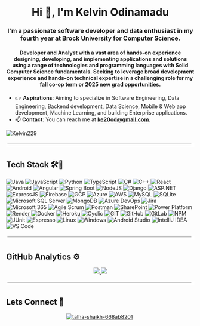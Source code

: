 <h1 align="center">Hi 🙂, I'm Kelvin Odinamadu</h1>
<h3 align="center">I'm a passionate software developer and data enthusiast in my fourth year at Brock University for Computer Science.</h3>

<h4 align="center">Developer and Analyst with a vast area of hands-on experience designing, developing, and implementing applications and solutions using a range of technologies and programming languages with Solid Computer Science fundamentals. Seeking to leverage broad development experience and hands-on technical expertise in a challenging role for my fall co-op term or 2025 new grad opportunities.</h4>

- 👉 **Aspirations**: Aiming to specialize in Software Engineering, Data Engineering, Backend development, Data Science, Mobile & Web app development, Machine Learning, and building Enterprise applications.
- 📫 **Contact**: You can reach me at **ke20od@gmail.com**.

<p align="left"> <img src="https://komarev.com/ghpvc/?username=Kelvin229&label=Profile%20views&color=0e75b6&style=flat" alt="Kelvin229" /> </p>


<img src="https://github.com/KKhushhalR2405/Bio/blob/master/border.gif" width="1100px" height="10px"></h2>

<h2 align="left">Tech Stack 🛠️🚀</h2>


![Java](https://img.shields.io/badge/-Java-000000?style=flat&logo=java&logoColor=white&labelColor=ED8B00)
![JavaScript](https://img.shields.io/badge/-JavaScript-000000?style=flat&logo=javascript&logoColor=F7DF1E)
![Python](https://img.shields.io/badge/-Python-000000?style=flat&logo=python&logoColor=white&labelColor=3776AB)
![TypeScript](https://img.shields.io/badge/-TypeScript-000000?style=flat&logo=typescript&logoColor=white&labelColor=007ACC)
![C#](https://img.shields.io/badge/-C%23-000000?style=flat&logo=c-sharp&logoColor=white&labelColor=239120)
![C++](https://img.shields.io/badge/-C++-000000?style=flat&logo=c%2B%2B&logoColor=white&labelColor=00599C)
![React](https://img.shields.io/badge/-React-000000?style=flat&logo=react)
![Android](https://img.shields.io/badge/-Android-000000?style=flat&logo=android&logoColor=white&labelColor=3DDC84)
![Angular](https://img.shields.io/badge/-Angular-000000?style=flat&logo=angular&logoColor=white&labelColor=DD0031)
![Spring Boot](https://img.shields.io/badge/-Spring_Boot-000000?style=flat&logo=spring-boot&logoColor=white&labelColor=F2F4F9)
![NodeJS](https://img.shields.io/badge/-Nodejs-000000?style=flat&logo=Node.js)
![Django](https://img.shields.io/badge/-Django-000000?style=flat&logo=django&logoColor=white&labelColor=092E20)
![ASP.NET](https://img.shields.io/badge/-ASP.NET-000000?style=flat&logo=dotnet&logoColor=white&labelColor=512BD4)
![ExpressJS](https://img.shields.io/badge/-express.js-000000?style=flat&logo=express&logoColor=61DAFB)
![Firebase](https://img.shields.io/badge/-Firebase-000000?style=flat&logo=firebase&logoColor=white&labelColor=039BE5)
![GCP](https://img.shields.io/badge/-Google_Cloud-000000?style=flat&logo=google-cloud&logoColor=white&labelColor=4285F4)
![Azure](https://img.shields.io/badge/-Azure-000000?style=flat&logo=microsoftazure&logoColor=white&labelColor=0072C6)
![AWS](https://img.shields.io/badge/-AWS-000000?style=flat&logo=awsamplify&logoColor=white&labelColor=FF9900)
![MySQL](https://img.shields.io/badge/-MySQL-000000?style=flat&logo=mysql&labelColor=ffffff)
![SQLite](https://img.shields.io/badge/-SQLite-000000?style=flat&logo=sqlite&logoColor=white&labelColor=07405e)
![Microsoft SQL Server](https://img.shields.io/badge/-Microsoft%20SQL%20Server-000000?style=flat&logo=microsoft%20sql%20server&logoColor=white&labelColor=CC2927)
![MongoDB](https://img.shields.io/badge/-MongoDB-000000?style=flat&logo=mongodb&labelColor=ffffff)
![Azure DevOps](https://img.shields.io/badge/-Azure_DevOps-000000?style=flat&logo=azure-devops&logoColor=white&labelColor=0078D4)
![Jira](https://img.shields.io/badge/-Jira-000000?style=flat&logo=jira&logoColor=white&labelColor=0A0FFF)
![Microsoft 365](https://img.shields.io/badge/-Microsoft_365-000000?style=flat&logo=microsoft-365&logoColor=white&labelColor=D83B01)
![Agile Scrum](https://img.shields.io/badge/-Agile_Scrum-000000?style=flat&logo=scrumpoker&logoColor=white&labelColor=E34F26)
![Postman](https://img.shields.io/badge/-Postman-000000?style=flat&logo=postman&logoColor=white&labelColor=FF6C37)
![SharePoint](https://img.shields.io/badge/-SharePoint-000000?style=flat&logo=microsoft-sharepoint&logoColor=white&labelColor=007A5A)
![Power Platform](https://img.shields.io/badge/-Power_Platform-000000?style=flat&logo=microsoft-power-platform&logoColor=black&labelColor=F2C811)
![Render](https://img.shields.io/badge/-Render-000000?style=flat&logo=render&logoColor=white&labelColor=458BFF)
![Docker](https://img.shields.io/badge/-Docker-000000?style=flat&logo=docker&logoColor=white&labelColor=2496ED)
![Heroku](https://img.shields.io/badge/-Heroku-000000?style=flat&logo=heroku&logoColor=white&labelColor=430098)
![Cyclic](https://img.shields.io/badge/-Cyclic-000000?style=flat&logo=cyclic&logoColor=F7DF1E)
![GIT](https://img.shields.io/badge/-Git-000000?style=flat&logo=git&logoColor=white&labelColor=F05032)
![GitHub](https://img.shields.io/badge/-GitHub-000000?style=flat&logo=github&logoColor=white&labelColor=black)
![GitLab](https://img.shields.io/badge/-GitLab-000000?style=flat&logo=gitlab&logoColor=white&labelColor=181717)
![NPM](https://img.shields.io/badge/-NPM-000000?style=flat&logo=npm&labelColor=ffffff)
![JUnit](https://img.shields.io/badge/-JUnit-000000?style=flat&logo=junit5&logoColor=white&labelColor=A2B5CD)
![Espresso](https://img.shields.io/badge/-Espresso-000000?style=flat&logo=android&logoColor=white&labelColor=2F2F2F)
![Linux](https://img.shields.io/badge/-Linux-000000?style=flat&logo=linux&logoColor=black&labelColor=FCC624)
![Windows](https://img.shields.io/badge/-Windows-000000?style=flat&logo=windows&logoColor=ffffff&labelColor=0078D6)
![Android Studio](https://img.shields.io/badge/-AndroidStudio-000000?style=flat&logo=android-studio&logoColor=white&labelColor=008678)
![IntelliJ IDEA](https://img.shields.io/badge/-IntelliJ_Idea-000000?style=flat&logo=intellij-idea&logoColor=white&labelColor=FF1493)
![VS Code](https://img.shields.io/badge/-VSCode-000000?style=flat&logo=visual-studio-code&labelColor=007ACC)


<img src="https://github.com/KKhushhalR2405/Bio/blob/master/border.gif" width="1100px" height="10px"></h2>

<h2 align="left">GitHub Analytics ⚙️</h2>

<p align="center">
<a href="https://github.com/Kelvin229">
<img height="180em" src="https://github-readme-stats-eight-theta.vercel.app/api?username=Kelvin229&show_icons=true&theme=dark&include_all_commits=true&count_private=true"/>
<img height="180em" src="https://github-readme-stats-eight-theta.vercel.app/api/top-langs?username=Kelvin229&layout=compact&langs_count=8&theme=dark"/>
</a>
<!--    <br>
  <img src="https://github-contribution-stats.vercel.app/api/?username=Kelvin229&theme=dark" alt="Kelvin's GitHub Contribution Graph"/> -->
</p>


<img src="https://github.com/KKhushhalR2405/Bio/blob/master/border.gif" width="1100px" height="10px"></h2>


<h2 align="left">Lets Connect 🤝</h2>
<p align="center">
<a href="https://linkedin.com/in/kelvin-odi" target="blank"><img align="center" src="https://img.shields.io/badge/linkedin-%230077B5.svg?style=for-the-badge&logo=linkedin&logoColor=white" alt="talha-shaikh-668ab8201"/></a>&nbsp;
<!-- <a href="https://bit.ly/KelvinOdi-Apps" target="blank"><img align="center" src="https://img.shields.io/badge/PlayStore-%23007BFF.svg?style=for-the-badge&logo=Google-Play&logoColor=white" alt="KelvinOdi-Apps"/></a>&nbsp;
</p> -->
